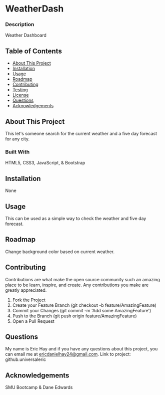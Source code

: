 # WeatherDash

### Description

Weather Dashboard

## Table of Contents

- [About This Project](#about)
- [Installation](#installation)
- [Usage](#usage)
- [Roadmap](#features)
- [Contributing](#contributing)
- [Testing](#test)
- [License](#license)
- [Questions](#questions)
- [Acknowledgements](#acknowledgement)

<a name="about"></a>

## About This Project

This let's someone search for the current weather and a five day forecast for any city.

### Built With

HTML5, CSS3, JavaScript, & Bootstrap

<a name="installation"></a>

## Installation

None

<a name="usage"></a>

## Usage

This can be used as a simple way to check the weather and five day forecast.

<a name="features"></a>

## Roadmap

Change background color based on current weather.

<a name="contributing"></a>

## Contributing

Contributions are what make the open source community such an amazing place to be learn, inspire, and create. Any contributions you make are greatly appreciated.

1. Fork the Project
2. Create your Feature Branch (git checkout -b feature/AmazingFeature)
3. Commit your Changes (git commit -m 'Add some AmazingFeature')
4. Push to the Branch (git push origin feature/AmazingFeature)
5. Open a Pull Request

<a name="questions"></a>

## Questions

My name is Eric Hay and if you have any questions about this project, you can email me at ericdanielhay24@gmail.com.
Link to project: github.universaleric

<a name="acknowledgement"></a>

## Acknowledgements

SMU Bootcamp & Dane Edwards

